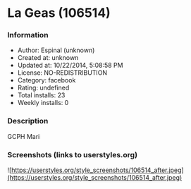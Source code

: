 # La Geas (106514)

### Information
- Author: Espinal (unknown)
- Created at: unknown
- Updated at: 10/22/2014, 5:08:58 PM
- License: NO-REDISTRIBUTION
- Category: facebook
- Rating: undefined
- Total installs: 23
- Weekly installs: 0


### Description
GCPH Mari


### Screenshots (links to userstyles.org)
![https://userstyles.org/style_screenshots/106514_after.jpeg](https://userstyles.org/style_screenshots/106514_after.jpeg)


